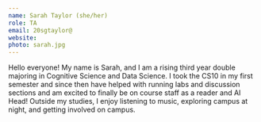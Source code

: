 ```yaml
---
name: Sarah Taylor (she/her)
role: TA
email: 20sgtaylor@
website:
photo: sarah.jpg
---
```

Hello everyone! My name is Sarah, and I am a rising third year double majoring in Cognitive Science and Data Science. I took the CS10 in my first semester and since then have helped with running labs and discussion sections and am excited to finally be on course staff as a reader and AI Head! Outside my studies, I enjoy listening to music, exploring campus at night, and getting involved on campus.
